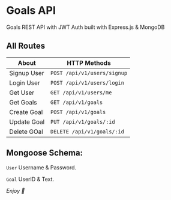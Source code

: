 # Goals API

Goals REST API with JWT Auth built with Express.js & MongoDB

## All Routes

| About       | HTTP Methods                |
| ----------- | --------------------------- |
| Signup User | `POST /api/v1/users/signup` |
| Login User  | `POST /api/v1/users/login`  |
| Get User    | `GET /api/v1/users/me`      |
| Get Goals   | `GET /api/v1/goals`         |
| Create Goal | `POST /api/v1/goals`        |
| Update Goal | `PUT /api/v1/goals/:id`     |
| Delete GOal | `DELETE /api/v1/goals/:id`  |

## Mongoose Schema:

`User` Username & Password.

`Goal` UserID & Text.

_Enjoy 💙_
